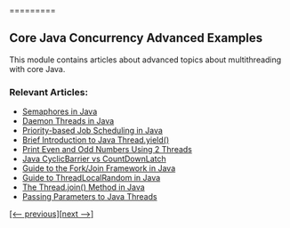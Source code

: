 =========

## Core Java Concurrency Advanced Examples

This module contains articles about advanced topics about multithreading with core Java.

### Relevant Articles: 
- [Semaphores in Java](https://www.baeldung.com/java-semaphore)
- [Daemon Threads in Java](https://www.baeldung.com/java-daemon-thread)
- [Priority-based Job Scheduling in Java](https://www.baeldung.com/java-priority-job-schedule)
- [Brief Introduction to Java Thread.yield()](https://www.baeldung.com/java-thread-yield)
- [Print Even and Odd Numbers Using 2 Threads](https://www.baeldung.com/java-even-odd-numbers-with-2-threads)
- [Java CyclicBarrier vs CountDownLatch](https://www.baeldung.com/java-cyclicbarrier-countdownlatch)
- [Guide to the Fork/Join Framework in Java](https://www.baeldung.com/java-fork-join)
- [Guide to ThreadLocalRandom in Java](https://www.baeldung.com/java-thread-local-random)
- [The Thread.join() Method in Java](https://www.baeldung.com/java-thread-join)
- [Passing Parameters to Java Threads](https://www.baeldung.com/java-thread-parameters)

[[<-- previous]](/core-java-modules/core-java-concurrency-advanced)[[next -->]](/core-java-modules/core-java-concurrency-advanced-3)
